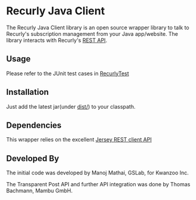 Recurly Java Client
===================

The Recurly Java Client library is an open source wrapper library to talk to Recurly's subscription management from your Java app/website. The library interacts with Recurly's [REST API](http://support.recurly.com/faqs/api).


Usage
-----

Please refer to the JUnit test cases in [RecurlyTest](https://github.com/thobach/recurly-client-java/blob/master/src/com/kwanzoo/recurly/test/RecurlyTest.java)


Installation
------------

Just add the latest jar(under [dist/](https://github.com/thobach/recurly-client-java/blob/master/dist/recurly-client-java-SNAPSHOT.jar)) to your classpath.


Dependencies
------------

This wrapper relies on the excellent [Jersey REST client API](https://jersey.dev.java.net/)

Developed By
-------------

The initial code was developed by Manoj Mathai, GSLab, for Kwanzoo Inc.

The Transparent Post API and further API integration was done by Thomas Bachmann, Mambu GmbH.
